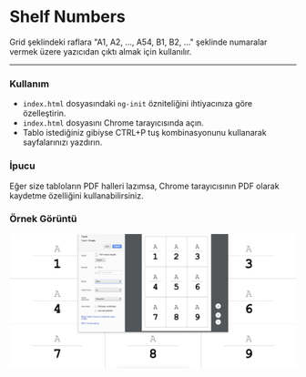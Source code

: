 # Shelf Numbers
Grid şeklindeki raflara "A1, A2, ..., A54, B1, B2, ..." şeklinde numaralar vermek üzere yazıcıdan çıktı almak için kullanılır.

---

### Kullanım

- `index.html` dosyasındaki `ng-init` özniteliğini ihtiyacınıza göre özelleştirin.
- `index.html` dosyasını Chrome tarayıcısında açın.
- Tablo istediğiniz gibiyse CTRL+P tuş kombinasyonunu kullanarak sayfalarınızı yazdırın.

### İpucu

Eğer size tabloların PDF halleri lazımsa, Chrome tarayıcısının PDF olarak kaydetme özelliğini kullanabilirsiniz.

### Örnek Görüntü

![Screenshot](/img/screenshot.png)
